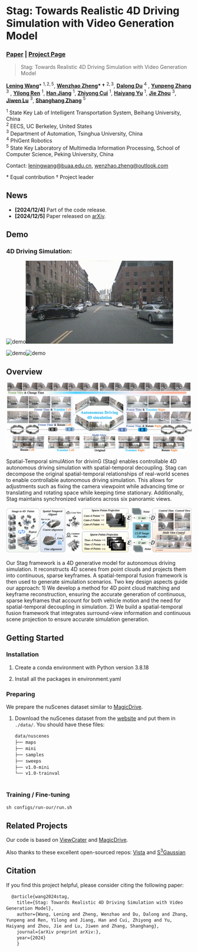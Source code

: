 # Stag: Towards Realistic 4D Driving Simulation with Video Generation Model

### [Paper](https://arxiv.org/abs/2405.20337)  | [Project Page](https://wzzheng.net/Stag) 


> Stag: Towards Realistic 4D Driving Simulation with Video Generation Model

**[Lening Wang](https://github.com/LeningWang)**\* $^{1,2,5}$, **[Wenzhao Zheng](https://wzzheng.net/)\* $\dagger$** $^{2,3}$, **[Dalong Du](https://www.phigent.ai/aboutus)** $^{4}$ , **[Yunpeng Zhang](https://scholar.google.com/citations?user=UgadGL8AAAAJ&hl=en&oi=ao)** $^{3}$ , **[Yilong Ren](https://shi.buaa.edu.cn/renyilong/zh_CN/index.htm)** $^{1}$, **[Han Jiang](https://scholar.google.com/citations?user=d0WJTQgAAAAJ&hl=zh-CN&oi=ao)** $^{1}$, **[Zhiyong Cui](https://zhiyongcui.com/)** $^{1}$, **[Haiyang Yu](https://shi.buaa.edu.cn/09558/zh_CN/index.htm)** $^{1}$, **[Jie Zhou](https://www.au.tsinghua.edu.cn/info/1084/1699.htm)** $^{3}$, **[Jiwen Lu](http://ivg.au.tsinghua.edu.cn/Jiwen_Lu/)** $^{3}$, **[Shanghang Zhang](https://www.shanghangzhang.com/)** $^{5}$

$^1$ State Key Lab of Intelligent Transportation System, Beihang University, China  
$^2$ EECS, UC Berkeley, United States  
$^3$ Department of Automation, Tsinghua University, China  
$^4$ PhiGent Robotics  
$^5$ State Key Laboratory of Multimedia Information Processing, School of Computer Science, Peking University, China  



Contact: [leningwang@buaa.edu.cn](mailto:leningwang@buaa.edu.cn), [wenzhao.zheng@outlook.com](mailto:wenzhao.zheng@outlook.com)

\* Equal contribution $\dagger$ Project leader



## News

- **[2024/12/4]** Part of the code release.
- **[2024/12/5]** Paper released on [arXiv](https://arxiv.org/abs/).


## Demo

### 4D Driving Simulation:

![demo](./assets/demo1.gif)![demo](./assets/demo2.gif)

![demo](./assets/demo3.gif)![demo](./assets/demo4.gif)



## Overview
![overview](./assets/fig1.png)

Spatial-Temporal simulAtion for drivinG (Stag) enables controllable 4D autonomous driving simulation with spatial-temporal decoupling. Stag can decompose the original spatial-temporal relationships of real-world scenes to enable controllable autonomous driving simulation. This allows for adjustments such as fixing the camera viewpoint while advancing time or translating and rotating space while keeping time stationary. Additionally, Stag maintains synchronized variations across six panoramic views.


![overview](./assets/fig2.png)

Our Stag framework is a 4D generative model for autonomous driving simulation. It reconstructs 4D scenes from point clouds and projects them into continuous, sparse keyframes. A spatial-temporal fusion framework is then used to generate simulation scenarios. Two key design aspects guide our approach: 1) We develop a method for 4D point cloud matching and keyframe reconstruction, ensuring the accurate generation of continuous, sparse keyframes that account for both vehicle motion and the need for spatial-temporal decoupling in simulation. 2) We build a spatial-temporal fusion framework that integrates surround-view information and continuous scene projection to ensure accurate simulation generation.
## Getting Started

### Installation
1. Create a conda environment with Python version 3.8.18

2. Install all the packages in environment.yaml


### Preparing

We prepare the nuScenes dataset similar to [MagicDrive](https://github.com/cure-lab/MagicDrive). 

1. Download the nuScenes dataset from the [website](https://www.nuscenes.org/nuscenes) and put them in `./data/`. You should have these files:
    ```bash
    data/nuscenes
    ├── maps
    ├── mini
    ├── samples
    ├── sweeps
    ├── v1.0-mini
    └── v1.0-trainval

   
   
### Training / Fine-tuning

```
sh configs/run-our/run.sh
```
## Related Projects

Our code is based on [ViewCrater](https://github.com/Drexubery/ViewCrafter) and [MagicDrive](https://github.com/cure-lab/MagicDrive). 

Also thanks to these excellent open-sourced repos:
[Vista](https://github.com/OpenDriveLab/Vista)  and [S<sup>3</sup>Gaussian](https://github.com/nnanhuang/S3Gaussian)


## Citation

If you find this project helpful, please consider citing the following paper:
```
  @article{wang2024stag,
    title={Stag: Towards Realistic 4D Driving Simulation with Video Generation Model},
    author={Wang, Lening and Zheng, Wenzhao and Du, Dalong and Zhang, Yunpeng and Ren, Yilong and Jiang, Han and Cui, Zhiyong and Yu, Haiyang and Zhou, Jie and Lu, Jiwen and Zhang, Shanghang},
    journal={arXiv preprint arXiv:},
    year={2024}
	}
```